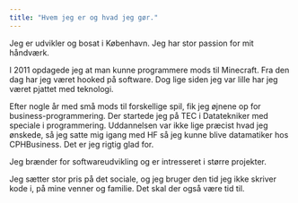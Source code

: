 ```yaml
---
title: "Hvem jeg er og hvad jeg gør."
---
```


Jeg er udvikler og bosat i København. Jeg har stor passion for mit håndværk.

I 2011 opdagede jeg at man kunne programmere mods til Minecraft. Fra den dag har jeg været hooked på software. Dog lige siden jeg var lille har jeg været pjattet med teknologi.

Efter nogle år med små mods til forskellige spil, fik jeg øjnene op for business-programmering. Der startede jeg på TEC i Datatekniker med speciale i programmering. Uddannelsen var ikke lige præcist hvad jeg ønskede, så jeg satte mig igang med HF så jeg kunne blive datamatiker hos CPHBusiness. Det er jeg rigtig glad for.

Jeg brænder for softwareudvikling og er intresseret i større projekter.

Jeg sætter stor pris på det sociale, og jeg bruger den tid jeg ikke skriver kode i, på mine venner og familie. Det skal der også være tid til.
